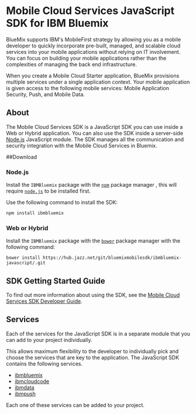 Mobile Cloud Services JavaScript SDK for IBM Bluemix
===

BlueMix supports IBM's MobileFirst strategy by allowing you as a mobile developer to quickly incorporate pre-built, managed, and scalable cloud services into your mobile applications without relying on IT involvement. You can focus on building your mobile applications rather than the complexities of managing the back end infrastructure.

When you create a Mobile Cloud Starter application, BlueMix provisions multiple services under a single application context. Your mobile application is given access to the following mobile services: Mobile Application Security, Push, and Mobile Data.

About
---

The Mobile Cloud Services SDK is a JavaScript SDK you can use inside a Web or Hybrid application.  You can also use the SDK inside a server-side [Node.js](http://nodejs.org) JavaScript module. The SDK manages all the communication and security integration with the Mobile Cloud Services in Bluemix.

##Download

### Node.js

Install the `IBMBluemix` package with the [`npm`](https://www.npmjs.org/) package manager , this will require [`node.js`](http://nodejs.org/download/) to be installed first.

Use the following command to install the SDK:

```bash
npm install ibmbluemix
```

### Web or Hybrid

Install the `IBMBluemix` package with the [`bower`](http://bower.io/) package manager with the following command:

```
bower install https://hub.jazz.net/git/bluemixmobilesdk/ibmbluemix-javascript/.git
```

SDK Getting Started Guide
--

To find out more information about using the SDK, see the
[Mobile Cloud Services SDK Developer Guide](http://mbaas-gettingstarted.ng.bluemix.net/).

Services
--

Each of the services for the JavaScript SDK is in a separate module that you can add to your project individually.

This allows maximum flexibility to the developer to individually pick and choose the services that are key to the application. The JavaScript SDK contains the following services.

- [ibmbluemix](https://hub.jazz.net/project/bluemixmobilesdk/ibmbluemix-javascript/overview)
- [ibmcloudcode](https://hub.jazz.net/project/bluemixmobilesdk/ibmcloudcode-javascript/overview)
- [ibmdata](https://hub.jazz.net/project/bluemixmobilesdk/ibmdata-javascript/overview)
- [ibmpush](https://hub.jazz.net/project/bluemixmobilesdk/ibmpush-javascript/overview)

Each one of these services can be added to your project.
